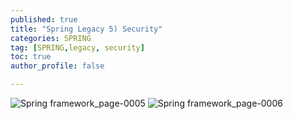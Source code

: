 ```yaml
---
published: true
title: "Spring Legacy 5) Security" 
categories: SPRING
tag: [SPRING,legacy, security] 
toc: true
author_profile: false 

---
```


![Spring framework_page-0005](https://github.com/Vida0822/Algorithm/assets/132312673/5e63b07a-b073-4b89-9e5e-e1f114063f5a)
![Spring framework_page-0006](https://github.com/Vida0822/Algorithm/assets/132312673/a734a5fa-2cc2-4b1a-b4a0-b40f04247b63)
